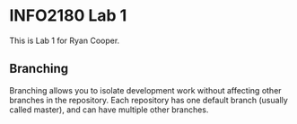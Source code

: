 # INFO2180 Lab 1

This is Lab 1 for Ryan Cooper.

## Branching

Branching allows you to isolate development work without affecting other branches in the repository. Each repository has one default branch (usually called master), and can have multiple other branches.